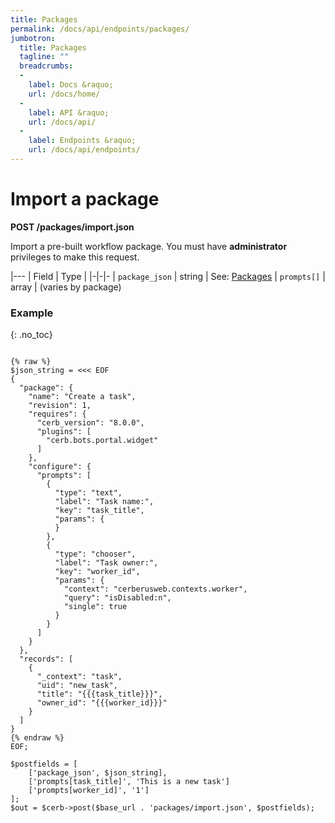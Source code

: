 ```yaml
---
title: Packages
permalink: /docs/api/endpoints/packages/
jumbotron:
  title: Packages
  tagline: ""
  breadcrumbs:
  -
    label: Docs &raquo;
    url: /docs/home/
  -
    label: API &raquo;
    url: /docs/api/
  -
    label: Endpoints &raquo;
    url: /docs/api/endpoints/
---
```


# Import a package

**POST /packages/import.json**

Import a pre-built workflow package. You must have **administrator** privileges to make this request.

|---
| Field | Type | 
|-|-|-
| `package_json` | string | See: [Packages](/guides/packages/building/)
| `prompts[]` | array | (varies by package)

### Example
{: .no_toc}

<pre>
<code class="language-php">
{% raw %}
$json_string = <<< EOF
{
  "package": {
    "name": "Create a task",
    "revision": 1,
    "requires": {
      "cerb_version": "8.0.0",
      "plugins": [
        "cerb.bots.portal.widget"
      ]
    },
    "configure": {
      "prompts": [
        {
          "type": "text",
          "label": "Task name:",
          "key": "task_title",
          "params": {
          }
        },
        {
          "type": "chooser",
          "label": "Task owner:",
          "key": "worker_id",
          "params": {
            "context": "cerberusweb.contexts.worker",
            "query": "isDisabled:n",
            "single": true
          }
        }
      ]
    }
  },
  "records": [
    {
      "_context": "task",
      "uid": "new_task",
      "title": "{{{task_title}}}",
      "owner_id": "{{{worker_id}}}"
    }
  ]
}
{% endraw %}
EOF;

$postfields = [
    ['package_json', $json_string],
    ['prompts[task_title]', 'This is a new task']
    ['prompts[worker_id]', '1']
];
$out = $cerb->post($base_url . 'packages/import.json', $postfields);
</code>
</pre>
